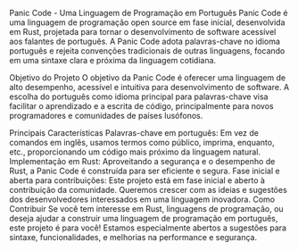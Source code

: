 Panic Code - Uma Linguagem de Programação em Português
Panic Code é uma linguagem de programação open source em fase inicial, desenvolvida em Rust, projetada para tornar o desenvolvimento de software acessível aos falantes de português. A Panic Code adota palavras-chave no idioma português e rejeita convenções tradicionais de outras linguagens, focando em uma sintaxe clara e próxima da linguagem cotidiana.

Objetivo do Projeto
O objetivo da Panic Code é oferecer uma linguagem de alto desempenho, acessível e intuitiva para desenvolvimento de software. A escolha do português como idioma principal para palavras-chave visa facilitar o aprendizado e a escrita de código, principalmente para novos programadores e comunidades de países lusófonos.

Principais Características
Palavras-chave em português: Em vez de comandos em inglês, usamos termos como público, imprima, enquanto, etc., proporcionando um código mais próximo da linguagem natural.
Implementação em Rust: Aproveitando a segurança e o desempenho de Rust, a Panic Code é construída para ser eficiente e segura.
Fase inicial e aberta para contribuições: Este projeto está em fase inicial e aberto à contribuição da comunidade. Queremos crescer com as ideias e sugestões dos desenvolvedores interessados em uma linguagem inovadora.
Como Contribuir
Se você tem interesse em Rust, linguagens de programação, ou deseja ajudar a construir uma linguagem de programação em português, este projeto é para você! Estamos especialmente abertos a sugestões para sintaxe, funcionalidades, e melhorias na performance e segurança.
